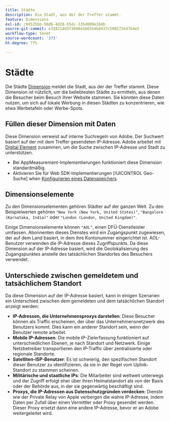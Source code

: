 ```yaml
---
title: Städte
description: Die Stadt, aus der der Treffer stammt.
feature: Dimensions
exl-id: c04525bb-50d6-4d28-b5dc-335d089e184b
source-git-commit: e32821dd3f30404166554b8437c508172e4764e5
workflow-type: tm+mt
source-wordcount: '373'
ht-degree: 77%

---
```


# Städte

Die Städte [Dimension](overview.md) meldet die Stadt, aus der der Treffer stammt. Diese Dimension ist nützlich, um die beliebtesten Städte zu ermitteln, aus denen die Besucher beim Besuch Ihrer Website stammen. Sie könnten diese Daten nutzen, um sich auf lokale Werbung in diesen Städten zu konzentrieren, wie etwa Werbetafeln oder Werbe-Spots.

## Füllen dieser Dimension mit Daten

Diese Dimension verweist auf interne Suchregeln von Adobe. Der Suchwert basiert auf der mit dem Treffer gesendeten IP-Adresse. Adobe arbeitet mit [Digital Element](https://www.digitalelement.com/) zusammen, um die Suche zwischen IP-Adresse und Stadt zu unterstützen.

* Bei AppMeasurement-Implementierungen funktioniert diese Dimension standardmäßig.
* Aktivieren Sie für Web SDK-Implementierungen [!UICONTROL Geo-Suche] when [Konfigurieren eines Datenspeichers](https://experienceleague.adobe.com/docs/experience-platform/datastreams/configure.html?lang=de).

## Dimensionselemente

Zu den Dimensionselementen gehören Städter auf der ganzen Welt. Zu den Beispielwerten gehören `"New York (New York, United States)"`, `"Bangalore (Karnataka, India)"` oder `"London (London, United Kingdom)"`.

Einige Dimensionselemente können `"AOL"`, einen DFÜ-Dienstleister umfassen. Abonnenten dieses Dienstes wird ein Zugangspunkt zugewiesen, der auf dem Land basiert, in dem ihre Kontonummer eingerichtet ist. AOL-Benutzer verwenden die IP-Adresse dieses Zugriffspunkts. Da diese Dimension auf der IP-Adresse basiert, wird die Geolokalisierung des Zugangspunktes anstelle des tatsächlichen Standortes des Besuchers verwendet.

## Unterschiede zwischen gemeldetem und tatsächlichem Standort

Da diese Dimension auf der IP-Adresse basiert, kann in einigen Szenarien ein Unterschied zwischen dem gemeldeten und dem tatsächlichen Standort anzeigt werden:

* **IP-Adressen, die Unternehmensproxys darstellen**: Diese Besucher können als Traffic erscheinen, der über das Unternehmensnetzwerk des Benutzers kommt. Dies kann ein anderer Standort sein, wenn der Benutzer remote arbeitet.
* **Mobile IP-Adressen**: Die mobile IP-Zielerfassung funktioniert auf unterschiedlichen Ebenen, je nach Standort und Netzwerk. Einige Netzbetreiber transportieren den IP-Traffic über zentralisierte oder regionale Standorte.
* **Satelliten-ISP-Benutzer**: Es ist schwierig, den spezifischen Standort dieser Benutzer zu identifizieren, da sie in der Regel vom Uplink-Standort zu stammen scheinen.
* **Militärische und staatliche IPs**: Die Mitarbeiter sind weltweit unterwegs und der Zugriff erfolgt eher über ihren Heimatstandort als von der Basis oder der Behörde aus, in der sie gegenwärtig beschäftigt sind.
* **Proxys, die IP-Adressen aus Datenschutzgründen verdecken**: Dienste wie der Private Relay von Apple verbergen die wahre IP-Adresse, indem Daten per Zufall über einen Vermittler oder Proxy gesendet werden. Dieser Proxy ersetzt dann eine andere IP-Adresse, bevor er an Adobe weitergeleitet wird.
